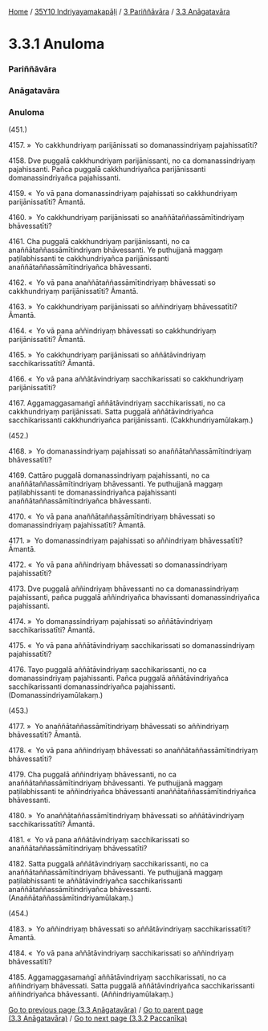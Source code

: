 
[Home](/) / [35Y10 Indriyayamakapāḷi](/tipitaka/35Y10.md) / [3 Pariññāvāra](/tipitaka/35Y10/3.md) / [3.3 Anāgatavāra](/tipitaka/35Y10/3/3.3.md)

# 3.3.1 Anuloma

### Pariññāvāra

### Anāgatavāra

### Anuloma

(451.)

4157\. »  Yo cakkhundriyaṃ parijānissati so domanassindriyaṃ pajahissatīti?

4158\. Dve puggalā cakkhundriyaṃ parijānissanti, no ca domanassindriyaṃ pajahissanti. Pañca puggalā cakkhundriyañca parijānissanti domanassindriyañca pajahissanti.

4159\. «  Yo vā pana domanassindriyaṃ pajahissati so cakkhundriyaṃ parijānissatīti? Āmantā.

4160\. »  Yo cakkhundriyaṃ parijānissati so anaññātaññassāmītindriyaṃ bhāvessatīti?

4161\. Cha puggalā cakkhundriyaṃ parijānissanti, no ca anaññātaññassāmītindriyaṃ bhāvessanti. Ye puthujjanā maggaṃ paṭilabhissanti te cakkhundriyañca parijānissanti anaññātaññassāmītindriyañca bhāvessanti.

4162\. «  Yo vā pana anaññātaññassāmītindriyaṃ bhāvessati so cakkhundriyaṃ parijānissatīti? Āmantā.

4163\. »  Yo cakkhundriyaṃ parijānissati so aññindriyaṃ bhāvessatīti? Āmantā.

4164\. «  Yo vā pana aññindriyaṃ bhāvessati so cakkhundriyaṃ parijānissatīti? Āmantā.

4165\. »  Yo cakkhundriyaṃ parijānissati so aññātāvindriyaṃ sacchikarissatīti? Āmantā.

4166\. «  Yo vā pana aññātāvindriyaṃ sacchikarissati so cakkhundriyaṃ parijānissatīti?

4167\. Aggamaggasamaṅgī aññātāvindriyaṃ sacchikarissati, no ca cakkhundriyaṃ parijānissati. Satta puggalā aññātāvindriyañca sacchikarissanti cakkhundriyañca parijānissanti. (Cakkhundriyamūlakaṃ.)

(452.)

4168\. »  Yo domanassindriyaṃ pajahissati so anaññātaññassāmītindriyaṃ bhāvessatīti?

4169\. Cattāro puggalā domanassindriyaṃ pajahissanti, no ca anaññātaññassāmītindriyaṃ bhāvessanti. Ye puthujjanā maggaṃ paṭilabhissanti te domanassindriyañca pajahissanti anaññātaññassāmītindriyañca bhāvessanti.

4170\. «  Yo vā pana anaññātaññassāmītindriyaṃ bhāvessati so domanassindriyaṃ pajahissatīti? Āmantā.

4171\. »  Yo domanassindriyaṃ pajahissati so aññindriyaṃ bhāvessatīti? Āmantā.

4172\. «  Yo vā pana aññindriyaṃ bhāvessati so domanassindriyaṃ pajahissatīti?

4173\. Dve puggalā aññindriyaṃ bhāvessanti no ca domanassindriyaṃ pajahissanti, pañca puggalā aññindriyañca bhavissanti domanassindriyañca pajahissanti.

4174\. »  Yo domanassindriyaṃ pajahissati so aññātāvindriyaṃ sacchikarissatīti? Āmantā.

4175\. «  Yo vā pana aññātāvindriyaṃ sacchikarissati so domanassindriyaṃ pajahissatīti?

4176\. Tayo puggalā aññātāvindriyaṃ sacchikarissanti, no ca domanassindriyaṃ pajahissanti. Pañca puggalā aññātāvindriyañca sacchikarissanti domanassindriyañca pajahissanti. (Domanassindriyamūlakaṃ.)

(453.)

4177\. »  Yo anaññātaññassāmītindriyaṃ bhāvessati so aññindriyaṃ bhāvessatīti? Āmantā.

4178\. «  Yo vā pana aññindriyaṃ bhāvessati so anaññātaññassāmītindriyaṃ bhāvessatīti?

4179\. Cha puggalā aññindriyaṃ bhāvessanti, no ca anaññātaññassāmītindriyaṃ bhāvessanti. Ye puthujjanā maggaṃ paṭilabhissanti te aññindriyañca bhāvessanti anaññātaññassāmītindriyañca bhāvessanti.

4180\. »  Yo anaññātaññassāmītindriyaṃ bhāvessati so aññātāvindriyaṃ sacchikarissatīti? Āmantā.

4181\. «  Yo vā pana aññātāvindriyaṃ sacchikarissati so anaññātaññassāmītindriyaṃ bhāvessatīti?

4182\. Satta puggalā aññātāvindriyaṃ sacchikarissanti, no ca anaññātaññassāmītindriyaṃ bhāvessanti. Ye puthujjanā maggaṃ paṭilabhissanti te aññātāvindriyañca sacchikarissanti anaññātaññassāmītindriyañca bhāvessanti. (Anaññātaññassāmītindriyamūlakaṃ.)

(454.)

4183\. »  Yo aññindriyaṃ bhāvessati so aññātāvindriyaṃ sacchikarissatīti? Āmantā.

4184\. «  Yo vā pana aññātāvindriyaṃ sacchikarissati so aññindriyaṃ bhāvessatīti?

4185\. Aggamaggasamaṅgī aññātāvindriyaṃ sacchikarissati, no ca aññindriyaṃ bhāvessati. Satta puggalā aññātāvindriyañca sacchikarissanti aññindriyañca bhāvessanti. (Aññindriyamūlakaṃ.)

[Go to previous page (3.3 Anāgatavāra)](/tipitaka/35Y10/3/3.3.md) / [Go to parent page (3.3 Anāgatavāra)](/tipitaka/35Y10/3/3.3.md) / [Go to next page (3.3.2 Paccanīka)](/tipitaka/35Y10/3/3.3/3.3.2.md)


